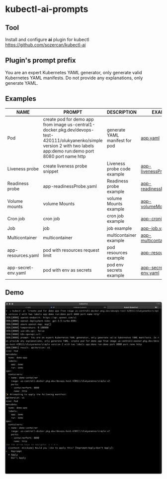 # kubectl-ai-prompts

## Tool

Install and configure **ai** plugin for kubectl https://github.com/sozercan/kubectl-ai 

## Plugin's prompt prefix

You are an expert Kubernetes YAML generator, only generate valid Kubernetes YAML manifests. Do not provide any explanations, only generate YAML.

## Examples

| NAME              | PROMPT | DESCRIPTION | EXAMPLE |
| ----------------  | ------ | ----------- | ------- |
| Pod | create pod for demo app from image us-central1-docker.pkg.dev/devops-test-420111/olukyanenko/simple version 2 with two labels app:demo run:demo port 8080 port name http | generate YAML manifest for pod     | [app.yaml](./yaml/app.yaml)  |
| Liveness probe | create liveness probe snippet | Liveness probe code example | [app-livenessProbe.yaml](./yaml/app-livenessProbe.yaml) |
| Readiness probe | app-readinessProbe.yaml | Readiness probe example | [app-readinessProbe.yaml](./yaml/app-readinessProbe.yaml) |
| Volume mounts | volume Mounts | volume Mounts example | [app-volumeMounts.yaml](./yaml/app-volumeMounts.yaml) |
| Cron job | cron job | cron job example | [app-cronjob.yaml](./yaml/app-cronjob.yaml) |
| Job | job | job example | [app-job.yaml](./yaml/app-job.yaml) |
| Multicontainer | multicontainer | multicontainer example | [app-multicontainer.yaml](./yaml/app-multicontainer.yaml) |
| app-resources.yaml | pod with resources request limit | pod resources example | [app-resources.yaml](./yaml/app-resources.yaml) |
| app-secret-env.yaml | pod with env as secrets | pod env secrets example | [app-secret-env.yaml](./yaml/app-secret-env.yaml) |




## Demo

![img](./01-kubectl-ai%20.png)